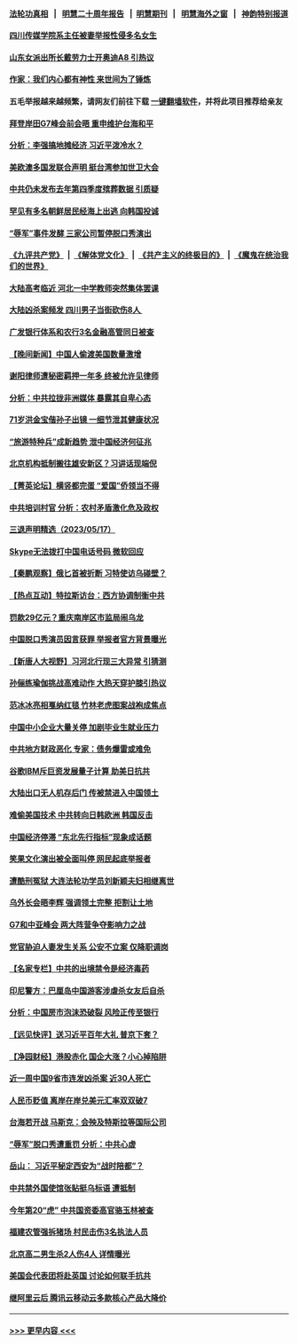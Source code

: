 #### [法轮功真相](https://github.com/gfw-breaker/truth/blob/master/README.md?t=0) &nbsp;&nbsp;|&nbsp;&nbsp; [明慧二十周年报告](https://github.com/gfw-breaker/mh-reports/blob/master/README.md?t=0) &nbsp;&nbsp;|&nbsp;&nbsp;[明慧期刊](https://github.com/gfw-breaker/mh-qikan) &nbsp;&nbsp;|&nbsp;&nbsp; [明慧海外之窗](https://github.com/gfw-breaker/mh-news/blob/master/README.md?t=0) &nbsp;&nbsp;|&nbsp;&nbsp; [神韵特别报道](https://github.com/gfw-breaker/mh-news/blob/master/shenyun.md?t=0)
#### [四川传媒学院系主任被妻举报性侵多名女生](../pages/nsc413/n13999770.md?t=05190043) 
#### [山东女派出所长戴劳力士开奥迪A8 引热议](../pages/nsc413/n13999520.md?t=05190043) 
#### [作家：我们内心都有神性 来世间为了锤炼](../pages/nsc413/n13999682.md?t=05190043) 
#### 五毛举报越来越频繁，请网友们前往下载 [一键翻墙软件](https://github.com/gfw-breaker/ssr-accounts)，并将此项目推荐给亲友
#### [拜登岸田G7峰会前会晤 重申维护台海和平](../pages/nsc413/n13999686.md?t=05190043) 
#### [分析：李强搞地摊经济 习近平泼冷水？](../pages/nsc413/n13999277.md?t=05190043) 
#### [美欧澳多国发联合声明 挺台湾参加世卫大会](../pages/nsc413/n13999605.md?t=05190043) 
#### [中共仍未发布去年第四季度殡葬数据 引质疑](../pages/nsc413/n13999583.md?t=05190043) 
#### [罕见有多名朝鲜居民经海上出逃 向韩国投诚](../pages/nsc413/n13999668.md?t=05190043) 
#### [“辱军”事件发酵 三家公司暂停脱口秀演出](../pages/nsc413/n13999593.md?t=05190043) 
#### [《九评共产党》](https://github.com/begood0513/9ping.md/blob/master/README.md) &nbsp;|&nbsp; [《解体党文化》](../../../../jtdwh.md/blob/master/README.md)  &nbsp;|&nbsp; [《共产主义的终极目的》](../../../../gczydzjmd.md/blob/master/README.md) &nbsp;|&nbsp; [《魔鬼在统治我们的世界》](../../../../mgztzwmdsj.md/blob/master/README.md) 
#### [大陆高考临近 河北一中学教师突然集体罢课](../pages/nsc413/n13999584.md?t=05190043) 
#### [大陆凶杀案频发 四川男子当街砍伤8人 ](../pages/nsc413/n13999528.md?t=05190043) 
#### [广发银行体系和农行3名金融高管同日被查](../pages/nsc413/n13999506.md?t=05190043) 
#### [【晚间新闻】中国人偷渡美国数量激增](../pages/nsc413/n13999511.md?t=05190043) 
#### [谢阳律师遭秘密羁押一年多 终被允许见律师](../pages/nsc413/n13999419.md?t=05190043) 
#### [分析：中共拉拢非洲媒体 暴露其自卑心态](../pages/nsc413/n13999339.md?t=05190043) 
#### [71岁洪金宝偕孙子出镜 一细节泄其健康状况](../pages/nsc413/n13999223.md?t=05190043) 
#### [“旅游特种兵”成新趋势 泄中国经济何征兆](../pages/nsc413/n13999308.md?t=05190043) 
#### [北京机构抵制搬往雄安新区？习讲话现端倪](../pages/nsc413/n13999284.md?t=05190043) 
#### [【菁英论坛】横竖都完蛋 “爱国”侨领当不得](../pages/nsc413/n13999230.md?t=05190043) 
#### [中共培训村官 分析：农村矛盾激化危及政权](../pages/nsc413/n13999293.md?t=05190043) 
#### [三退声明精选（2023/05/17）](../pages/nsc413/n13999312.md?t=05190043) 
#### [Skype无法拨打中国电话号码 微软回应](../pages/nsc413/n13999239.md?t=05190043) 
#### [【秦鹏观察】俄匕首被折断 习特使访乌碰壁？](../pages/nsc413/n13999215.md?t=05190043) 
#### [【热点互动】特拉斯访台：西方协调制衡中共](../pages/nsc413/n13999124.md?t=05190043) 
#### [罚款29亿元？重庆南岸区市监局闹乌龙](../pages/nsc413/n13999172.md?t=05190043) 
#### [中国脱口秀演员因言获罪 举报者官方背景曝光](../pages/nsc413/n13999157.md?t=05190043) 
#### [【新唐人大视野】习河北行现三大异常 引猜测](../pages/nsc413/n13999042.md?t=05190043) 
#### [孙俪练瑜伽挑战高难动作 大热天穿护膝引热议](../pages/nsc413/n13999073.md?t=05190043) 
#### [范冰冰亮相戛纳红毯 竹林老虎图案战袍成焦点](../pages/nsc413/n13999136.md?t=05190043) 
#### [中国中小企业大量关停 加剧毕业生就业压力](../pages/nsc413/n13999160.md?t=05190043) 
#### [中共地方财政恶化 专家：债务爆雷或难免](../pages/nsc413/n13999142.md?t=05190043) 
#### [谷歌IBM斥巨资发展量子计算 助美日抗共](../pages/nsc413/n13999101.md?t=05190043) 
#### [大陆出口无人机存后门 传被禁进入中国领土](../pages/nsc413/n13999109.md?t=05190043) 
#### [难偷美国技术 中共转向日韩欧洲 韩国反击](../pages/nsc413/n13999113.md?t=05190043) 
#### [中国经济停滞 “东北先行指标”现象成话题](../pages/nsc413/n13999085.md?t=05190043) 
#### [笑果文化演出被全面叫停 网民起底举报者](../pages/nsc413/n13999007.md?t=05190043) 
#### [遭酷刑冤狱 大连法轮功学员刘新颖夫妇相继离世](../pages/nsc413/n13998111.md?t=05190043) 
#### [乌外长会晤李辉 强调领土完整 拒割让土地](../pages/nsc413/n13999046.md?t=05190043) 
#### [G7和中亚峰会 两大阵营争夺影响力之战](../pages/nsc413/n13999040.md?t=05190043) 
#### [党官胁迫人妻发生关系 公安不立案 仅降职调岗](../pages/nsc413/n13998808.md?t=05190043) 
#### [【名家专栏】中共的出境禁令是经济毒药](../pages/nsc413/n13995832.md?t=05190043) 
#### [印尼警方：巴厘岛中国游客涉虐杀女友后自杀](../pages/nsc413/n13998995.md?t=05190043) 
#### [分析：中国房市泡沫恐破裂 风险正传至银行](../pages/nsc413/n13999062.md?t=05190043) 
#### [【远见快评】送习近平百年大礼 普京下套？](../pages/nsc413/n13998911.md?t=05190043) 
#### [【净园财经】港股赤化 国企大涨？小心掉陷阱](../pages/nsc413/n13998937.md?t=05190043) 
#### [近一周中国9省市连发凶杀案 近30人死亡](../pages/nsc413/n13998998.md?t=05190043) 
#### [人民币贬值 离岸在岸兑美元汇率双双破7](../pages/nsc413/n13998869.md?t=05190043) 
#### [台海若开战 马斯克：会殃及特斯拉等国际公司](../pages/nsc413/n13998957.md?t=05190043) 
#### [“辱军”脱口秀遭重罚 分析：中共心虚](../pages/nsc413/n13998728.md?t=05190043) 
#### [岳山： 习近平秘定西安为“战时陪都”？](../pages/nsc413/n13998244.md?t=05190043) 
#### [中共禁外国使馆张贴挺乌标语 遭抵制](../pages/nsc413/n13998907.md?t=05190043) 
#### [今年第20“虎” 中共国资委高官骆玉林被查](../pages/nsc413/n13998850.md?t=05190043) 
#### [福建农管强拆猪场 村民击伤3名执法人员](../pages/nsc413/n13998827.md?t=05190043) 
#### [北京高二男生杀2人伤4人 详情曝光](../pages/nsc413/n13998828.md?t=05190043) 
#### [美国会代表团将赴英国 讨论如何联手抗共](../pages/nsc413/n13998840.md?t=05190043) 
#### [继阿里云后 腾讯云移动云多款核心产品大降价](../pages/nsc413/n13998806.md?t=05190043) 

----
#### [ >>> 更早内容 <<< ](../indexes/nsc413-earlier.md)
